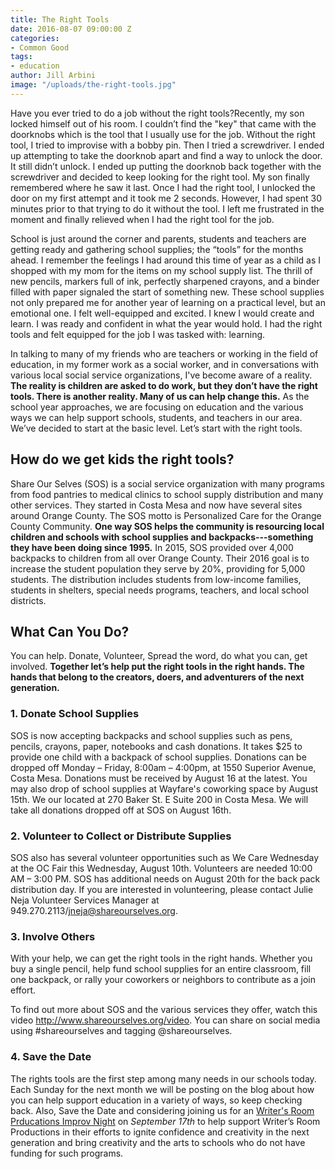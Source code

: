 ```yaml
---
title: The Right Tools
date: 2016-08-07 09:00:00 Z
categories:
- Common Good
tags:
- education
author: Jill Arbini
image: "/uploads/the-right-tools.jpg"
---
```


Have you ever tried to do a job without the right tools?Recently, my son locked himself out of his room. I couldn’t find the "key" that came with the doorknobs which is the tool that I usually use for the job. Without the right tool, I tried to improvise with a bobby pin. Then I tried a screwdriver. I ended up attempting to take the doorknob apart and find a way to unlock the door. It still didn’t unlock. I ended up putting the doorknob back together with the screwdriver and decided to keep looking for the right tool. My son finally remembered where he saw it last. Once I had the right tool, I unlocked the door on my first attempt and it took me 2 seconds. However, I had spent 30 minutes prior to that trying to do it without the tool. I left me frustrated in the moment and finally relieved when I had the right tool for the job.<!-- more -->

School is just around the corner and parents, students and teachers are getting ready and gathering school supplies; the “tools” for the months ahead. I remember the feelings I had around this time of year as a child as I shopped with my mom for the items on my school supply list. The thrill of new pencils, markers full of ink, perfectly sharpened crayons, and a binder filled with paper signaled the start of something new. These school supplies not only prepared me for another year of learning on a practical level, but an emotional one. I felt well-equipped and excited. I knew I would create and learn. I was ready and confident in what the year would hold. I had the right tools and felt equipped for the job I was tasked with: learning. 

In talking to many of my friends who are teachers or working in the field of education, in my former work as a social worker, and in conversations with various local social service organizations, I've become aware of a reality. **The reality is children are asked to do work, but they don’t have the right tools. There is another reality. Many of us can help change this.** As the school year approaches, we are focusing on education and the various ways we can help support schools, students, and teachers in our area. We’ve decided to start at the basic level. Let’s start with the right tools. 

## How do we get kids the right tools? 
Share Our Selves (SOS) is a social service organization with many programs from food pantries to medical clinics to school supply distribution and many other services. They started in Costa Mesa and now have several sites around Orange County. The SOS motto is Personalized Care for the 
Orange County Community. **One way SOS helps the community is resourcing local children and schools with school supplies and backpacks---something they have been doing since 1995.** In 2015, SOS provided over 4,000 backpacks to children from all over Orange County. Their 2016 goal is to increase the student population they serve by 20%, providing for 5,000 students. The distribution includes students from low-income families, students in shelters, special needs programs, teachers, and local school districts.

## What Can You Do? 
You can help. Donate, Volunteer, Spread the word, do what you can, get involved. **Together let’s help put the right tools in the right hands. The hands that belong to the creators, doers, and adventurers of the next generation.** 

### 1. Donate School Supplies 
SOS is now accepting backpacks and school supplies such as pens, pencils, crayons, paper, notebooks and cash donations. It takes $25 to provide one child with a backpack of school supplies. Donations can be dropped off Monday – Friday, 8:00am – 4:00pm, at 1550 Superior Avenue, Costa Mesa. Donations must be received by August 16 at the latest. You may also drop of school supplies at Wayfare's coworking space by August 15th. We our located at 270 Baker St. E Suite 200 in Costa Mesa. We will take all donations dropped off at SOS on August 16th.  

### 2. Volunteer to Collect or Distribute Supplies
SOS also has several volunteer opportunities such as We Care Wednesday at the OC Fair this Wednesday, August 10th. Volunteers are needed 10:00 AM – 3:00 PM. SOS has additional needs on August 20th for the back pack distribution day. If you are interested in volunteering, please contact Julie Neja Volunteer Services Manager at 949.270.2113/jneja@shareourselves.org.

### 3. Involve Others
With your help, we can get the right tools in the right hands.  Whether you buy a single pencil, help fund school supplies for an entire classroom, fill one backpack, or rally your coworkers or neighbors to contribute as a join effort.  

To find out more about SOS and the various services they offer, watch this video http://www.shareourselves.org/video. You can share on social media using #shareourselves and tagging @shareourselves.

### 4. Save the Date
The rights tools are the first step among many needs in our schools today. Each Sunday for the next month we will be posting on the blog about how you can help support education in a variety of ways, so keep checking back. Also, Save the Date and considering joining us for an [Writer's Room Prducations Improv Night](https://wayfare.ticketleap.com/writers-room-improv-fundraiser/) on *September 17th* to help support Writer’s Room Productions in their efforts to ignite confidence and creativity in the next generation and bring creativity and the arts to schools who do not have funding for such programs.